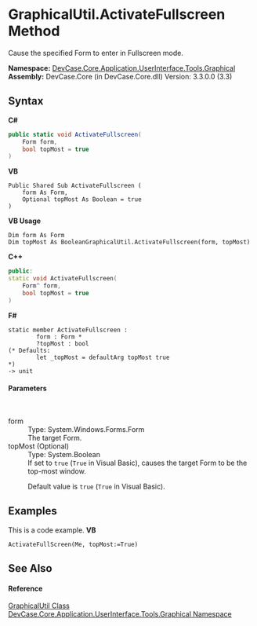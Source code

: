 # GraphicalUtil.ActivateFullscreen Method 
 

Cause the specified Form to enter in Fullscreen mode.

**Namespace:**&nbsp;<a href="N_DevCase_Core_Application_UserInterface_Tools_Graphical">DevCase.Core.Application.UserInterface.Tools.Graphical</a><br />**Assembly:**&nbsp;DevCase.Core (in DevCase.Core.dll) Version: 3.3.0.0 (3.3)

## Syntax

**C#**<br />
``` C#
public static void ActivateFullscreen(
	Form form,
	bool topMost = true
)
```

**VB**<br />
``` VB
Public Shared Sub ActivateFullscreen ( 
	form As Form,
	Optional topMost As Boolean = true
)
```

**VB Usage**<br />
``` VB Usage
Dim form As Form
Dim topMost As BooleanGraphicalUtil.ActivateFullscreen(form, topMost)
```

**C++**<br />
``` C++
public:
static void ActivateFullscreen(
	Form^ form, 
	bool topMost = true
)
```

**F#**<br />
``` F#
static member ActivateFullscreen : 
        form : Form * 
        ?topMost : bool 
(* Defaults:
        let _topMost = defaultArg topMost true
*)
-> unit 

```


#### Parameters
&nbsp;<dl><dt>form</dt><dd>Type: System.Windows.Forms.Form<br />The target Form.</dd><dt>topMost (Optional)</dt><dd>Type: System.Boolean<br />If set to `true` (`True` in Visual Basic), causes the target Form to be the top-most window. 

 Default value is `true` (`True` in Visual Basic).</dd></dl>

## Examples
This is a code example. 
**VB**<br />
``` VB
ActivateFullScreen(Me, topMost:=True)
```


## See Also


#### Reference
<a href="T_DevCase_Core_Application_UserInterface_Tools_Graphical_GraphicalUtil">GraphicalUtil Class</a><br /><a href="N_DevCase_Core_Application_UserInterface_Tools_Graphical">DevCase.Core.Application.UserInterface.Tools.Graphical Namespace</a><br />